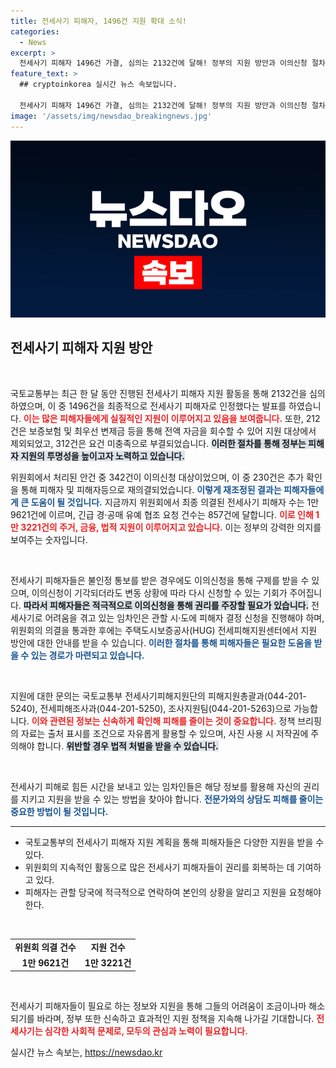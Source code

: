 ```yaml
---
title: 전세사기 피해자, 1496건 지원 확대 소식!
categories:
  - News
excerpt: >
  전세사기 피해자 1496건 가결, 심의는 2132건에 달해! 정부의 지원 방안과 이의신청 절차를 통해 더욱 많은 피해자들이 구제받을 수 있는 기회를 제공받고 있습니다. 클릭하여 더 많은 정보를 확인하세요!
feature_text: >
  ## cryptoinkorea 실시간 뉴스 속보입니다.

  전세사기 피해자 1496건 가결, 심의는 2132건에 달해! 정부의 지원 방안과 이의신청 절차를 통해 더욱 많은 피해자들이 구제받을 수 있는 기회를 제공받고 있습니다. 클릭하여 더 많은 정보를 확인하세요!
image: '/assets/img/newsdao_breakingnews.jpg'
---
```


<p><img src="/assets/img/newsdao_breakingnews.jpg" alt="cryptoinkorea 속보" /></p>

<h2 data-ke-size="size26">전세사기 피해자 지원 방안</h2>

<p data-ke-size="size16">&nbsp;</p>

<p>국토교통부는 최근 한 달 동안 진행된 전세사기 피해자 지원 활동을 통해 2132건을 심의하였으며, 이 중 1496건을 최종적으로 전세사기 피해자로 인정했다는 발표를 하였습니다. <b><span style="color: #ee2323;">이는 많은 피해자들에게 실질적인 지원이 이루어지고 있음을 보여줍니다.</span></b> 또한, 212건은 보증보험 및 최우선 변제금 등을 통해 전액 자금을 회수할 수 있어 지원 대상에서 제외되었고, 312건은 요건 미충족으로 부결되었습니다. <b><span style="background-color: #21538527;">이러한 절차를 통해 정부는 피해자 지원의 투명성을 높이고자 노력하고 있습니다.</span></b> </p>

<p>위원회에서 처리된 안건 중 342건이 이의신청 대상이었으며, 이 중 230건은 추가 확인을 통해 피해자 및 피해자등으로 재의결되었습니다. <b><span style="color: #1a5490;">이렇게 재조정된 결과는 피해자들에게 큰 도움이 될 것입니다.</span></b> 지금까지 위원회에서 최종 의결된 전세사기 피해자 수는 1만 9621건에 이르며, 긴급 경·공매 유예 협조 요청 건수는 857건에 달합니다. <b><span style="color: #ee2323;">이로 인해 1만 3221건의 주거, 금융, 법적 지원이 이루어지고 있습니다.</span></b> 이는 정부의 강력한 의지를 보여주는 숫자입니다.</p>

<p data-ke-size="size16">&nbsp;</p>

<p>전세사기 피해자들은 불인정 통보를 받은 경우에도 이의신청을 통해 구제를 받을 수 있으며, 이의신청이 기각되더라도 변동 상황에 따라 다시 신청할 수 있는 기회가 주어집니다. <b><span style="background-color: #21538527;">따라서 피해자들은 적극적으로 이의신청을 통해 권리를 주장할 필요가 있습니다.</span></b> 전세사기로 어려움을 겪고 있는 임차인은 관할 시·도에 피해자 결정 신청을 진행해야 하며, 위원회의 의결을 통과한 후에는 주택도시보증공사(HUG) 전세피해지원센터에서 지원 방안에 대한 안내를 받을 수 있습니다. <b><span style="color: #1a5490;">이러한 절차를 통해 피해자들은 필요한 도움을 받을 수 있는 경로가 마련되고 있습니다.</span></b></p>

<p data-ke-size="size16">&nbsp;</p>

<p>지원에 대한 문의는 국토교통부 전세사기피해지원단의 피해지원총괄과(044-201-5240), 전세피해조사과(044-201-5250), 조사지원팀(044-201-5263)으로 가능합니다. <b><span style="color: #ee2323;">이와 관련된 정보는 신속하게 확인해 피해를 줄이는 것이 중요합니다.</span></b> 정책 브리핑의 자료는 출처 표시를 조건으로 자유롭게 활용할 수 있으며, 사진 사용 시 저작권에 주의해야 합니다. <b><span style="background-color: #21538527;">위반할 경우 법적 처벌을 받을 수 있습니다.</span></b> </p>

<p data-ke-size="size16">&nbsp;</p>

<p>전세사기 피해로 힘든 시간을 보내고 있는 임차인들은 해당 정보를 활용해 자신의 권리를 지키고 지원을 받을 수 있는 방법을 찾아야 합니다. <b><span style="color: #1a5490;">전문가와의 상담도 피해를 줄이는 중요한 방법이 될 것입니다.</span></b> </p>

<hr>

<ul>
    <li>국토교통부의 전세사기 피해자 지원 계획을 통해 피해자들은 다양한 지원을 받을 수 있다.</li>
    <li>위원회의 지속적인 활동으로 많은 전세사기 피해자들이 권리를 회복하는 데 기여하고 있다.</li>
    <li>피해자는 관할 당국에 적극적으로 연락하여 본인의 상황을 알리고 지원을 요청해야 한다.</li>
</ul>

<p data-ke-size="size16">&nbsp;</p>

<table>
    <tr>
        <td style="text-align: center; height: 17px;"><b>위원회 의결 건수</b></td>
        <td style="text-align: center; height: 17px;"><b>지원 건수</b></td>
    </tr>
    <tr>
        <td style="text-align: center; height: 17px;"><b>1만 9621건</b></td>
        <td style="text-align: center; height: 17px;"><b>1만 3221건</b></td>
    </tr>
</table>

<p data-ke-size="size16">&nbsp;</p>

<p>전세사기 피해자들이 필요로 하는 정보와 지원을 통해 그들의 어려움이 조금이나마 해소되기를 바라며, 정부 또한 신속하고 효과적인 지원 정책을 지속해 나가길 기대합니다. <b><span style="color: #ee2323;">전세사기는 심각한 사회적 문제로, 모두의 관심과 노력이 필요합니다.</span></b></p>
실시간 뉴스 속보는, <a href="https://newsdao.kr" rel="dofollow">https://newsdao.kr</a>


